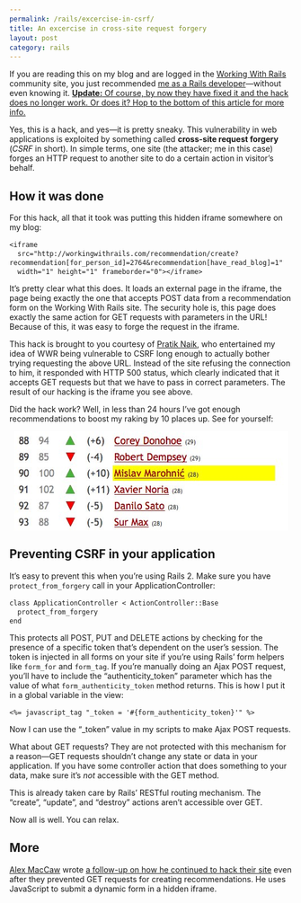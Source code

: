 ```yaml
---
permalink: /rails/excercise-in-csrf/
title: An excercise in cross-site request forgery
layout: post
category: rails
---
```


If you are reading this on my blog and are logged in the [Working With Rails][1] community site, you just recommended [me as a Rails developer][2]—without even knowing it. <ins><b>Update:</b> Of course, by now they have fixed it and the hack does no longer work. Or does it? Hop to the bottom of this article for more info.</ins>

Yes, this is a hack, and yes—it is pretty sneaky. This vulnerability in web applications is exploited by something called **cross-site request forgery** (_CSRF_ in short). In simple terms, one site (the attacker; me in this case) forges an HTTP request to another site to do a certain action in visitor’s behalf.

<h2 id="how">How it was done</h2>

For this hack, all that it took was putting this hidden iframe somewhere on my blog:

    <iframe
      src="http://workingwithrails.com/recommendation/create?recommendation[for_person_id]=2764&recommendation[have_read_blog]=1"
      width="1" height="1" frameborder="0"></iframe>

It’s pretty clear what this does. It loads an external page in the iframe, the page being exactly the one that accepts POST data from a recommendation form on the Working With Rails site. The security hole is, this page does exactly the same action for GET requests with parameters in the URL! Because of this, it was easy to forge the request in the iframe.

This hack is brought to you courtesy of [Pratik Naik][3], who entertained my idea of WWR being vulnerable to CSRF long enough to actually bother trying requesting the above URL. Instead of the site refusing the connection to him, it responded with HTTP 500 status, which clearly indicated that it accepts GET requests but that we have to pass in correct parameters. The result of our hacking is the iframe you see above.

Did the hack work? Well, in less than 24 hours I’ve got enough recommendations to boost my raking by 10 places up. See for yourself:

<img src="/page_attachments/0000/0043/mislav-popularity.jpg" style="display:block; margin:1em auto" />

<h2 id="prevention">Preventing CSRF in your application</h2>

It’s easy to prevent this when you’re using Rails 2. Make sure you have `protect_from_forgery` call in your ApplicationController:

    class ApplicationController < ActionController::Base
      protect_from_forgery
    end

This protects all POST, PUT and DELETE actions by checking for the presence of a specific token that’s dependent on the user’s session. The token is injected in all forms on your site if you’re using Rails’ form helpers like `form_for` and `form_tag`. If you’re manually doing an Ajax POST request, you’ll have to include the “authenticity_token” parameter which has the value of what `form_authenticity_token` method returns. This is how I put it in a global variable in the view:

    <%= javascript_tag "_token = '#{form_authenticity_token}'" %>

Now I can use the “_token” value in my scripts to make Ajax POST requests.

What about GET requests? They are not protected with this mechanism for a reason—GET requests shouldn’t change any state or data in your application. If you have some controller action that does something to your data, make sure it’s _not_ accessible with the GET method.

This is already taken care by Rails’ RESTful routing mechanism. The “create”, “update”, and “destroy” actions aren’t accessible over GET.

Now all is well. You can relax.

<h2 id="more">More</h2>

[Alex MacCaw][4] wrote [a follow-up on how he continued to hack their site][5] even after they prevented GET requests for creating recommendations. He uses JavaScript to submit a dynamic form in a hidden iframe.


[1]: http://workingwithrails.com/
[2]: http://workingwithrails.com/person/2764-mislav-marohni
[3]: http://m.onkey.org/
[4]: http://www.eribium.org/
[5]: http://www.eribium.org/blog/?p=189